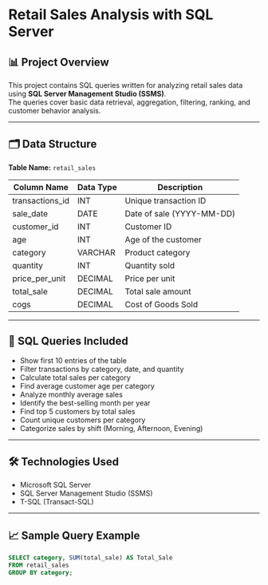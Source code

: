 # Retail Sales Analysis with SQL Server

## 📊 Project Overview
This project contains SQL queries written for analyzing retail sales data using **SQL Server Management Studio (SSMS)**.  
The queries cover basic data retrieval, aggregation, filtering, ranking, and customer behavior analysis.

---

## 🗂️ Data Structure

**Table Name:** `retail_sales`

| Column Name    | Data Type | Description                     |
|----------------|------------|---------------------------------|
| transactions_id | INT       | Unique transaction ID           |
| sale_date     | DATE      | Date of sale (YYYY-MM-DD)        |
| customer_id   | INT       | Customer ID                      |
| age           | INT       | Age of the customer              |
| category      | VARCHAR   | Product category                  |
| quantity      | INT       | Quantity sold                    |
| price_per_unit | DECIMAL  | Price per unit                   |
| total_sale    | DECIMAL   | Total sale amount                 |
| cogs          | DECIMAL   | Cost of Goods Sold                |

---

## 📝 SQL Queries Included

- Show first 10 entries of the table
- Filter transactions by category, date, and quantity
- Calculate total sales per category
- Find average customer age per category
- Analyze monthly average sales
- Identify the best-selling month per year
- Find top 5 customers by total sales
- Count unique customers per category
- Categorize sales by shift (Morning, Afternoon, Evening)

---

## 🛠️ Technologies Used
- Microsoft SQL Server
- SQL Server Management Studio (SSMS)
- T-SQL (Transact-SQL)

---

## 📈 Sample Query Example
```sql
SELECT category, SUM(total_sale) AS Total_Sale
FROM retail_sales
GROUP BY category;
